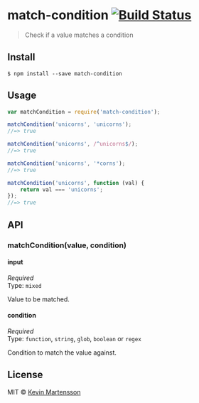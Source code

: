 # match-condition [![Build Status](https://travis-ci.org/kevva/match-condition.svg?branch=master)](https://travis-ci.org/kevva/match-condition)

> Check if a value matches a condition


## Install

```
$ npm install --save match-condition
```


## Usage

```js
var matchCondition = require('match-condition');

matchCondition('unicorns', 'unicorns');
//=> true

matchCondition('unicorns', /^unicorns$/);
//=> true

matchCondition('unicorns', '*corns');
//=> true

matchCondition('unicorns', function (val) {
	return val === 'unicorns';
});
//=> true
```


## API

### matchCondition(value, condition)

#### input

*Required*  
Type: `mixed`

Value to be matched.

#### condition

*Required*  
Type: `function`, `string`, `glob`, `boolean` or `regex`

Condition to match the value against.


## License

MIT © [Kevin Martensson](http://github.com/kevva)
